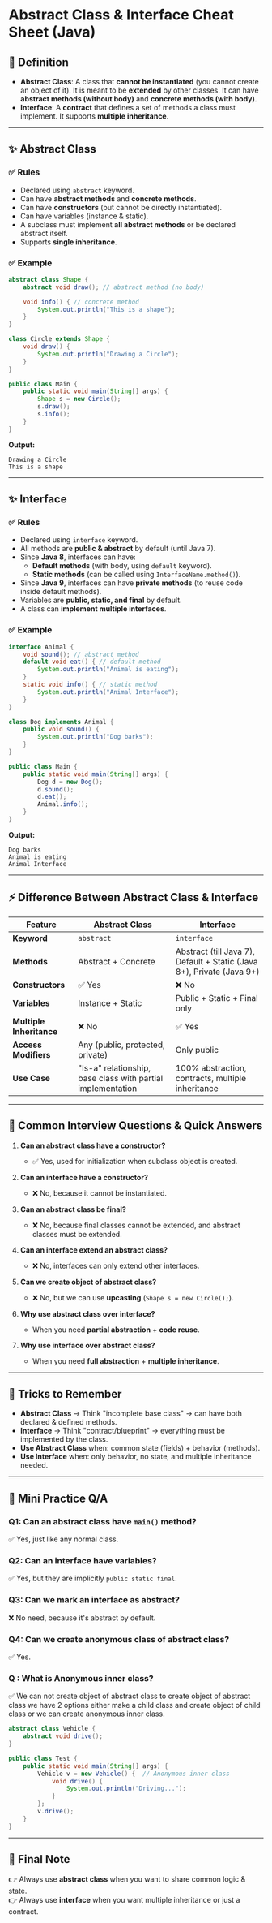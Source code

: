 # Abstract Class & Interface Cheat Sheet (Java)

## 🚀 Definition
- **Abstract Class**: A class that **cannot be instantiated** (you cannot create an object of it). It is meant to be **extended** by other classes. It can have **abstract methods (without body)** and **concrete methods (with body)**.
- **Interface**: A **contract** that defines a set of methods a class must implement. It supports **multiple inheritance**.

---

## ✨ Abstract Class
### ✅ Rules
- Declared using `abstract` keyword.
- Can have **abstract methods** and **concrete methods**.
- Can have **constructors** (but cannot be directly instantiated).
- Can have variables (instance & static).
- A subclass must implement **all abstract methods** or be declared abstract itself.
- Supports **single inheritance**.

### ✅ Example
```java
abstract class Shape {
    abstract void draw(); // abstract method (no body)

    void info() { // concrete method
        System.out.println("This is a shape");
    }
}

class Circle extends Shape {
    void draw() {
        System.out.println("Drawing a Circle");
    }
}

public class Main {
    public static void main(String[] args) {
        Shape s = new Circle();
        s.draw();
        s.info();
    }
}
```
**Output:**
```
Drawing a Circle
This is a shape
```

---

## ✨ Interface
### ✅ Rules
- Declared using `interface` keyword.
- All methods are **public & abstract** by default (until Java 7).
- Since **Java 8**, interfaces can have:
  - **Default methods** (with body, using `default` keyword).
  - **Static methods** (can be called using `InterfaceName.method()`).
- Since **Java 9**, interfaces can have **private methods** (to reuse code inside default methods).
- Variables are **public, static, and final** by default.
- A class can **implement multiple interfaces**.

### ✅ Example
```java
interface Animal {
    void sound(); // abstract method
    default void eat() { // default method
        System.out.println("Animal is eating");
    }
    static void info() { // static method
        System.out.println("Animal Interface");
    }
}

class Dog implements Animal {
    public void sound() {
        System.out.println("Dog barks");
    }
}

public class Main {
    public static void main(String[] args) {
        Dog d = new Dog();
        d.sound();
        d.eat();
        Animal.info();
    }
}
```
**Output:**
```
Dog barks
Animal is eating
Animal Interface
```

---

## ⚡ Difference Between Abstract Class & Interface

| Feature                  | Abstract Class | Interface |
|---------------------------|---------------|-----------|
| **Keyword**              | `abstract`    | `interface` |
| **Methods**              | Abstract + Concrete | Abstract (till Java 7), Default + Static (Java 8+), Private (Java 9+) |
| **Constructors**         | ✅ Yes | ❌ No |
| **Variables**            | Instance + Static | Public + Static + Final only |
| **Multiple Inheritance** | ❌ No | ✅ Yes |
| **Access Modifiers**     | Any (public, protected, private) | Only public |
| **Use Case**             | "Is-a" relationship, base class with partial implementation | 100% abstraction, contracts, multiple inheritance |

---

## 🎯 Common Interview Questions & Quick Answers

1. **Can an abstract class have a constructor?**
   - ✅ Yes, used for initialization when subclass object is created.

2. **Can an interface have a constructor?**
   - ❌ No, because it cannot be instantiated.

3. **Can an abstract class be final?**
   - ❌ No, because final classes cannot be extended, and abstract classes must be extended.

4. **Can an interface extend an abstract class?**
   - ❌ No, interfaces can only extend other interfaces.

5. **Can we create object of abstract class?**
   - ❌ No, but we can use **upcasting** (`Shape s = new Circle();`).

6. **Why use abstract class over interface?**
   - When you need **partial abstraction** + **code reuse**.

7. **Why use interface over abstract class?**
   - When you need **full abstraction** + **multiple inheritance**.

---

## 🔑 Tricks to Remember
- **Abstract Class** → Think "incomplete base class" → can have both declared & defined methods.
- **Interface** → Think "contract/blueprint" → everything must be implemented by the class.
- **Use Abstract Class** when: common state (fields) + behavior (methods).
- **Use Interface** when: only behavior, no state, and multiple inheritance needed.

---

## 📝 Mini Practice Q/A

### Q1: Can an abstract class have `main()` method?
✅ Yes, just like any normal class.

### Q2: Can an interface have variables?
✅ Yes, but they are implicitly `public static final`.

### Q3: Can we mark an interface as abstract?
❌ No need, because it's abstract by default.

### Q4: Can we create anonymous class of abstract class?
✅ Yes.
 
### Q : What is Anonymous inner class?
✅ We can not create object of abstract class to create object of abstract class we have 2 options either make a child class and create object of child class or we can create anonymous inner class.
```java
abstract class Vehicle {
    abstract void drive();
}

public class Test {
    public static void main(String[] args) {
        Vehicle v = new Vehicle() {  // Anonymous inner class
            void drive() {
                System.out.println("Driving...");
            }
        };
        v.drive();
    }
}
```

---

## 🏁 Final Note
👉 Always use **abstract class** when you want to share common logic & state.  
👉 Always use **interface** when you want multiple inheritance or just a contract.

